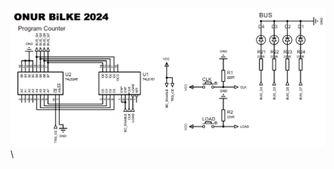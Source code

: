 ![Intro](https://github.com/bilkeonur/8BitComputer/blob/main/9-Program_Counter/Program_Counter.png)\